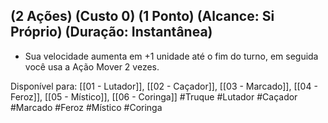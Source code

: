 ## (2 Ações) (Custo 0) (1 Ponto) (Alcance: Si Próprio) (Duração: Instantânea)

 - Sua velocidade aumenta em +1 unidade até o fim do turno, em seguida você usa a Ação Mover 2 vezes.

Disponível para: [[01 - Lutador]], [[02 - Caçador]], [[03 - Marcado]], [[04 - Feroz]], [[05 - Místico]], [[06 - Coringa]]
#Truque #Lutador #Caçador #Marcado #Feroz  #Místico #Coringa 